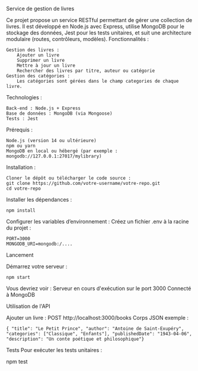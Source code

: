 Service de gestion de livres

Ce projet propose un service RESTful permettant de gérer une collection de livres. Il est développé en Node.js avec Express, utilise MongoDB pour le stockage des données, Jest pour les tests unitaires, et suit une architecture modulaire (routes, contrôleurs, modèles).
Fonctionnalités :

    Gestion des livres :
        Ajouter un livre
        Supprimer un livre
        Mettre à jour un livre
        Rechercher des livres par titre, auteur ou catégorie
    Gestion des catégories :
        Les catégories sont gérées dans le champ categories de chaque livre.

Technologies :

    Back-end : Node.js + Express
    Base de données : MongoDB (via Mongoose)
    Tests : Jest

Prérequis :

    Node.js (version 14 ou ultérieure)
    npm ou yarn
    MongoDB en local ou hébergé (par exemple : mongodb://127.0.0.1:27017/mylibrary)

Installation :

    Cloner le dépôt ou télécharger le code source :
    git clone https://github.com/votre-username/votre-repo.git
    cd votre-repo

Installer les dépendances :    

    npm install

Configurer les variables d’environnement :
Créez un fichier .env à la racine du projet :

    PORT=3000
    MONGODB_URI=mongodb:/....


Lancement

Démarrez votre serveur :

    npm start

Vous devriez voir :
Serveur en cours d'exécution sur le port 3000
Connecté à MongoDB


Utilisation de l'API

Ajouter un livre :
POST http://localhost:3000/books
Corps JSON exemple :

    { "title": "Le Petit Prince", "author": "Antoine de Saint-Exupéry", "categories": ["Classique", "Enfants"], "publishedDate": "1943-04-06", "description": "Un conte poétique et philosophique"}


Tests
Pour exécuter les tests unitaires :
  
  npm test



    
